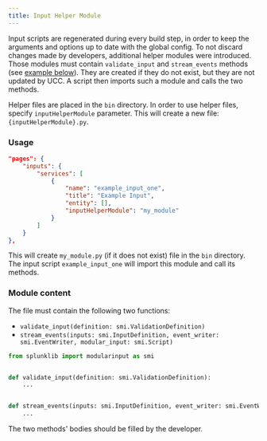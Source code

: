 ```yaml
---
title: Input Helper Module
---
```


Input scripts are regenerated during every build step, in order to keep the arguments
and options up to date with the global config. To not discard changes made by developers,
additional helper modules were introduced. Those modules must contain
`validate_input` and `stream_events` methods (see [example below](#module-content)).
They are created if they do not exist, but they are not updated by UCC.
A script then imports such a module and calls the two methods.

Helper files are placed in the `bin` directory. In order to use helper files, specify
`inputHelperModule` parameter. This will create a new file: `{inputHelperModule}.py`.

### Usage

```json
"pages": {
    "inputs": {
        "services": [
            {
                "name": "example_input_one",
                "title": "Example Input",
                "entity": [],
                "inputHelperModule": "my_module"
            }
        ]
    }
},
```

This will create `my_module.py` (if it does not exist) file in the `bin` directory.
The input script `example_input_one` will import this module and call its methods.

### Module content

The file must contain the following two functions:

- `validate_input(definition: smi.ValidationDefinition)`
- `stream_events(inputs: smi.InputDefinition, event_writer: smi.EventWriter, modular_input: smi.Script)`

```python
from splunklib import modularinput as smi


def validate_input(definition: smi.ValidationDefinition):
    ...


def stream_events(inputs: smi.InputDefinition, event_writer: smi.EventWriter, modular_input: smi.Script):
    ...
```

The two methods' bodies should be filled by the developer.
